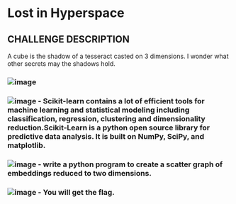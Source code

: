 # Lost in Hyperspace
## CHALLENGE DESCRIPTION
A cube is the shadow of a tesseract casted on 3 dimensions. I wonder what other secrets may the shadows hold.
### ![image](https://github.com/user-attachments/assets/206fe635-634a-4aa5-96e0-0f7b777c7c7b)
### ![image](https://github.com/user-attachments/assets/0fac8394-6ca9-44ce-a0b8-5f0a69d8ac12) - Scikit-learn  contains a lot of efficient tools for machine learning and statistical modeling including classification, regression, clustering and dimensionality reduction.Scikit-Learn is a python open source library for predictive data analysis. It is built on NumPy, SciPy, and matplotlib.
### ![image](https://github.com/user-attachments/assets/fa2c948a-87ed-42e6-a062-a947a6637dfe) - write a python program to create a scatter graph of embeddings reduced to two dimensions.
### ![image](https://github.com/user-attachments/assets/711dc925-50c6-4f58-8c4b-c99950f39e88) - You will get the flag.
